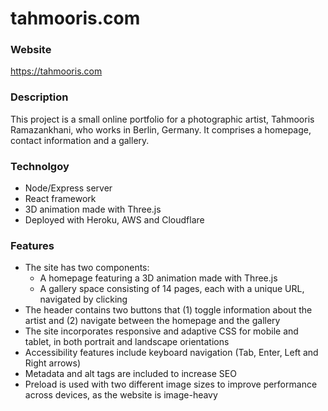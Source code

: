 # tahmooris.com

### Website

https://tahmooris.com

### Description

This project is a small online portfolio for a photographic artist, Tahmooris
Ramazankhani, who works in Berlin, Germany. It comprises a homepage, contact
information and a gallery.

### Technolgoy

-   Node/Express server
-   React framework
-   3D animation made with Three.js
-   Deployed with Heroku, AWS and Cloudflare

### Features

-   The site has two components:
    -   A homepage featuring a 3D animation made with Three.js
    -   A gallery space consisting of 14 pages, each with a unique URL,
        navigated by clicking
-   The header contains two buttons that (1) toggle information about the artist
    and (2) navigate between the homepage and the gallery
-   The site incorporates responsive and adaptive CSS for mobile and tablet, in
    both portrait and landscape orientations
-   Accessibility features include keyboard navigation (Tab, Enter, Left and
    Right arrows)
-   Metadata and alt tags are included to increase SEO
-   Preload is used with two different image sizes to improve performance across
    devices, as the website is image-heavy
